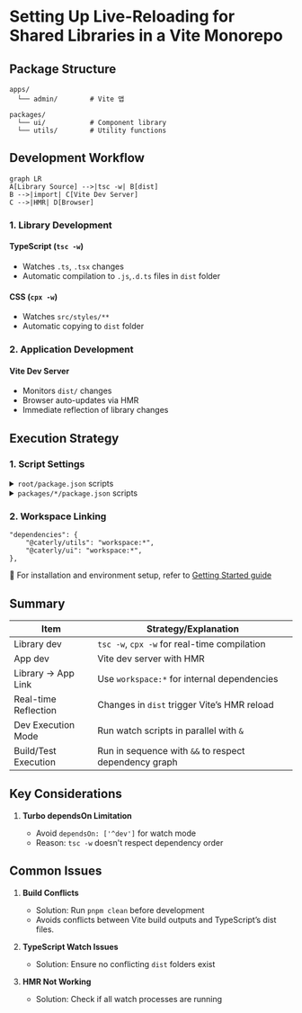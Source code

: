 # Setting Up Live-Reloading for Shared Libraries in a Vite Monorepo

## Package Structure

```
apps/
  └── admin/        # Vite 앱

packages/
  └── ui/           # Component library
  └── utils/        # Utility functions

```

## Development Workflow

```mermaid
graph LR
A[Library Source] -->|tsc -w| B[dist]
B -->|import| C[Vite Dev Server]
C -->|HMR| D[Browser]
```

### 1. Library Development

#### TypeScript (`tsc -w`)

- Watches `.ts`, `.tsx` changes
- Automatic compilation to `.js`,`.d.ts` files in `dist` folder

#### CSS (`cpx -w`)

- Watches `src/styles/**`
- Automatic copying to `dist` folder

### 2. Application Development

#### Vite Dev Server

- Monitors `dist/` changes
- Browser auto-updates via HMR
- Immediate reflection of library changes

## Execution Strategy

### 1. Script Settings

<details> <summary><code>root/package.json</code> scripts</summary>

```
"tsc:build": "pnpm --filter=@caterly/utils run build && pnpm --filter=@caterly/ui run tsc:build"
"predev": "pnpm --filter=@caterly/utils run dev & pnpm --filter=@caterly/ui run dev"
"dev:admin": "pnpm run predev & pnpm --filter=admin run dev"
```

- `&` runs multiple commands in parallel, without waiting for the previous one to finish.
- `&&` runs the next command only if the previous one completes successfully.
</details>

<details> <summary><code>packages/*/package.json</code> scripts</summary>

```
"copy:css": "cpx \"src/styles/**/\*\" dist/styles"
"copy:css:watch": "cpx -w \"src/styles/**/\*\" dist/styles"
"tsc:build": "tsc -p tsconfig.json & pnpm run copy:css"
"dev": "tsc -w & pnpm run copy:css:watch"
```

</details>

### 2. Workspace Linking

```
"dependencies": {
	"@caterly/utils": "workspace:*",
	"@caterly/ui": "workspace:*",
},
```

📄 For installation and environment setup, refer to [Getting Started guide](https://github.com/jiaah/Caterly?tab=readme-ov-file#-getting-started)

## Summary

| Item                 | Strategy/Explanation                                  |
| -------------------- | ----------------------------------------------------- |
| Library dev          | `tsc -w`, `cpx -w` for real-time compilation          |
| App dev              | Vite dev server with HMR                              |
| Library → App Link   | Use `workspace:*` for internal dependencies           |
| Real-time Reflection | Changes in `dist` trigger Vite’s HMR reload           |
| Dev Execution Mode   | Run watch scripts in parallel with `&`                |
| Build/Test Execution | Run in sequence with `&&` to respect dependency graph |

## Key Considerations

1. **Turbo dependsOn Limitation**

   - Avoid `dependsOn: ['^dev']` for watch mode
   - Reason: `tsc -w` doesn't respect dependency order

## Common Issues

1. **Build Conflicts**

   - Solution: Run `pnpm clean` before development
   - Avoids conflicts between Vite build outputs and TypeScript’s dist files.

2. **TypeScript Watch Issues**

   - Solution: Ensure no conflicting `dist` folders exist

3. **HMR Not Working**

   - Solution: Check if all watch processes are running
